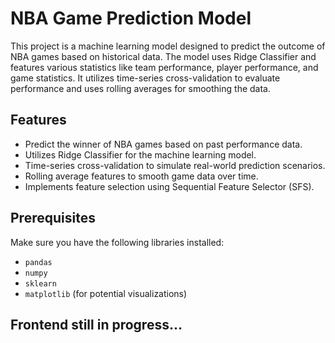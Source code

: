 # NBA Game Prediction Model

This project is a machine learning model designed to predict the outcome of NBA games based on historical data. The model uses Ridge Classifier and features various statistics like team performance, player performance, and game statistics. It utilizes time-series cross-validation to evaluate performance and uses rolling averages for smoothing the data.

## Features
- Predict the winner of NBA games based on past performance data.
- Utilizes Ridge Classifier for the machine learning model.
- Time-series cross-validation to simulate real-world prediction scenarios.
- Rolling average features to smooth game data over time.
- Implements feature selection using Sequential Feature Selector (SFS).

## Prerequisites

Make sure you have the following libraries installed:

- `pandas`
- `numpy`
- `sklearn`
- `matplotlib` (for potential visualizations)

## Frontend still in progress...
